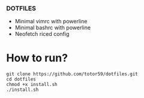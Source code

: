 ### DOTFILES

- Minimal vimrc with powerline
- Minimal bashrc with powerline
- Neofetch riced config

# How to run?
```
git clone https://github.com/totor59/dotfiles.git
cd dotfiles
chmod +x install.sh
./install.sh
```
